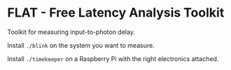 # FLAT - Free Latency Analysis Toolkit

Toolkit for measuring input-to-photon delay.

Install `./blink` on the system you want to measure.

Install `./timekeeper` on a Raspberry Pi with the right electronics attached. 
